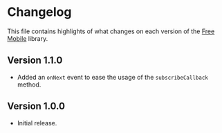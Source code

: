 # Changelog
This file contains highlights of what changes on each version of the [Free Mobile](https://github.com/cedx/free-mobile.php) library.

## Version 1.1.0
- Added an `onNext` event to ease the usage of the `subscribeCallback` method.

## Version 1.0.0
- Initial release.
